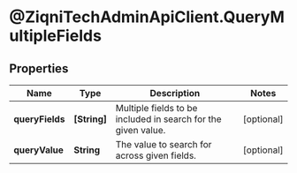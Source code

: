 # @ZiqniTechAdminApiClient.QueryMultipleFields

## Properties

Name | Type | Description | Notes
------------ | ------------- | ------------- | -------------
**queryFields** | **[String]** | Multiple fields to be included in search for the given value. | [optional] 
**queryValue** | **String** | The value to search for across given fields. | [optional] 


